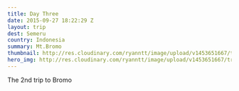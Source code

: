 ```yaml
---
title: Day Three
date: 2015-09-27 18:22:29 Z
layout: trip
dest: Semeru
country: Indonesia
summary: Mt.Bromo
thumbnail: http://res.cloudinary.com/ryanntt/image/upload/v1453651667/trips/IMG_0572.jpg
hero_img: http://res.cloudinary.com/ryanntt/image/upload/v1453651667/trips/IMG_0572.jpg
---
```


The 2nd trip to Bromo